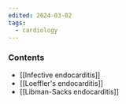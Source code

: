 ```yaml
---
edited: 2024-03-02
tags:
  - cardiology
---
```

### Contents
- [[Infective endocarditis]] 
- [[Loeffler's endocarditis]] 
- [[Libman-Sacks endocarditis]] 

